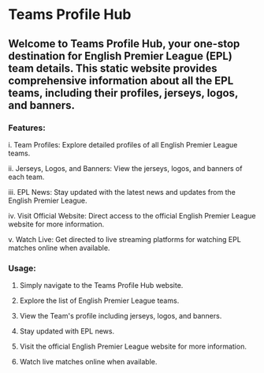 
# Teams Profile Hub

## Welcome to Teams Profile Hub, your one-stop destination for English Premier League (EPL) team details. This static website provides comprehensive information about all the EPL teams, including their profiles, jerseys, logos, and banners.

### Features:

i. Team Profiles: Explore detailed profiles of all English Premier League teams.

ii. Jerseys, Logos, and Banners: View the jerseys, logos, and banners of each team.

iii. EPL News: Stay updated with the latest news and updates from the English Premier League.

iv. Visit Official Website: Direct access to the official English Premier League website for more information.

v. Watch Live: Get directed to live streaming platforms for watching EPL matches online when available.

### Usage:

1. Simply navigate to the Teams Profile Hub website.
   
2. Explore the list of English Premier League teams.
   
3. View the Team's profile including jerseys, logos, and banners.
   
4. Stay updated with EPL news.
   
5. Visit the official English Premier League website for more information.
   
6. Watch live matches online when available.
   
